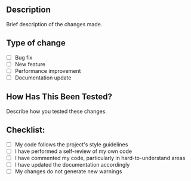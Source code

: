 ## Description
Brief description of the changes made.

## Type of change
- [ ] Bug fix
- [ ] New feature
- [ ] Performance improvement
- [ ] Documentation update

## How Has This Been Tested?
Describe how you tested these changes.

## Checklist:
- [ ] My code follows the project's style guidelines
- [ ] I have performed a self-review of my own code
- [ ] I have commented my code, particularly in hard-to-understand areas
- [ ] I have updated the documentation accordingly
- [ ] My changes do not generate new warnings
